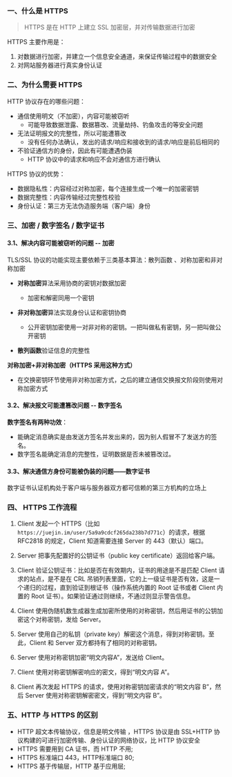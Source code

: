 ### 一、什么是 HTTPS

> HTTPS 是在 HTTP 上建立 SSL 加密层，并对传输数据进行加密

HTTPS 主要作用是：

1. 对数据进行加密，并建立一个信息安全通道，来保证传输过程中的数据安全
2. 对网站服务器进行真实身份认证



### 二、为什么需要 HTTPS

HTTP 协议存在的哪些问题：

- 通信使用明文（不加密），内容可能被窃听
  - 可能导致数据泄露、数据篡改、流量劫持、钓鱼攻击的等安全问题
- 无法证明报文的完整性，所以可能遭篡改
  - 没有任何办法确认，发出的请求/响应和接收到的请求/响应是前后相同的
- 不验证通信方的身份，因此有可能遭遇伪装
  - HTTP 协议中的请求和响应不会对通信方进行确认



HTTPS 协议的优势：

- 数据隐私性：内容经过对称加密，每个连接生成一个唯一的加密密钥
- 数据完整性：内容传输经过完整性校验
- 身份认证：第三方无法伪造服务端（客户端）身份



### 三、加密 / 数字签名 / 数字证书

#### 3.1、解决内容可能被窃听的问题 -- 加密

TLS/SSL 协议的功能实现主要依赖于三类基本算法：散列函数 、对称加密和非对称加密

- **对称加密**算法采用协商的密钥对数据加密
  - 加密和解密同用一个密钥

- **非对称加密**算法实现身份认证和密钥协商
  - 公开密钥加密使用一对非对称的密钥。一把叫做私有密钥，另一把叫做公开密钥
- **散列函数**验证信息的完整性

**对称加密+非对称加密（HTTPS 采用这种方式）**

- 在交换密钥环节使用非对称加密方式，之后的建立通信交换报文阶段则使用对称加密方式

#### 3.2、解决报文可能遭篡改问题 -- 数字签名

**数字签名有两种功效**：

- 能确定消息确实是由发送方签名并发出来的，因为别人假冒不了发送方的签名。
- 数字签名能确定消息的完整性，证明数据是否未被篡改过。

#### 3.3、解决通信方身份可能被伪装的问题——数字证书

数字证书认证机构处于客户端与服务器双方都可信赖的第三方机构的立场上



### 四、 HTTPS 工作流程

1. Client 发起一个 HTTPS（比如`https://juejin.im/user/5a9a9cdcf265da238b7d771c`）的请求，根据 RFC2818 的规定，Client 知道需要连接 Server 的 443（默认）端口。

2. Server 把事先配置好的公钥证书（public key certificate）返回给客户端。

3. Client 验证公钥证书：比如是否在有效期内，证书的用途是不是匹配 Client 请求的站点，是不是在 CRL 吊销列表里面，它的上一级证书是否有效，这是一个递归的过程，直到验证到根证书（操作系统内置的 Root 证书或者 Client 内置的 Root 证书）。如果验证通过则继续，不通过则显示警告信息。

4. Client 使用伪随机数生成器生成加密所使用的对称密钥，然后用证书的公钥加密这个对称密钥，发给 Server。

5. Server 使用自己的私钥（private key）解密这个消息，得到对称密钥。至此，Client 和 Server 双方都持有了相同的对称密钥。

6. Server 使用对称密钥加密“明文内容A”，发送给 Client。

7. Client 使用对称密钥解密响应的密文，得到“明文内容 A”。

8. Client 再次发起 HTTPS 的请求，使用对称密钥加密请求的“明文内容 B”，然后 Server 使用对称密钥解密密文，得到“明文内容 B”。



### 五、HTTP 与 HTTPS 的区别

- HTTP 超文本传输协议，信息是明文传输 ，HTTPS 协议是由 SSL+HTTP 协议构建的可进行加密传输、身份认证的网络协议，比 HTTP 协议安全
- HTTPS 需要用到 CA 证书，而 HTTP 不用;
- HTTPS 标准端口 443，HTTP标准端口 80;
- HTTPS 基于传输层，HTTP 基于应用层;


